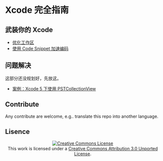 # Xcode 完全指南

<base href="//github.com/BB9z/Xcode-Complete-Guide/blob/master/" />

## 武装你的 Xcode

* [优化工作区](Workspace.md)
* [使用 Code Snippet 加速编码](CodeSnippet.md)

## 问题解决

这部分还没规划好，先放这。

* [案例：Xcode 5 下使用 PSTCollectionView](SolveCase1.md)

## Contribute

Any contribute are welcome, e.g.. translate this repo into another language.

## Lisence

<p align="center"><a rel="license" href="https://creativecommons.org/licenses/by/3.0/"><img alt="Creative Commons License" style="border-width:0" src="https://licensebuttons.net/l/by/3.0/88x31.png" /></a><br />This work is licensed under a <a rel="license" href="https://creativecommons.org/licenses/by/3.0/">Creative Commons Attribution 3.0 Unported License</a>.</p>

